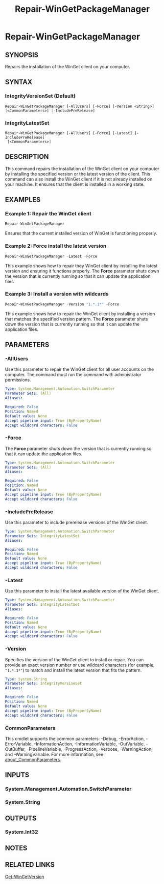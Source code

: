 ﻿---
external help file: Microsoft.WinGet.Client.Cmdlets.dll-Help.xml
Module Name: Microsoft.WinGet.Client
ms.date: 08/01/2024
online version:
schema: 2.0.0
title: Repair-WinGetPackageManager
---

# Repair-WinGetPackageManager

## SYNOPSIS
Repairs the installation of the WinGet client on your computer.

## SYNTAX

### IntegrityVersionSet (Default)

```
Repair-WinGetPackageManager [-AllUsers] [-Force] [-Version <String>] [<CommonParameters>] [-IncludePreRelease]
```

### IntegrityLatestSet

```
Repair-WinGetPackageManager [-AllUsers] [-Force] [-Latest] [-IncludePreRelease]
 [<CommonParameters>]
```

## DESCRIPTION

This command repairs the installation of the WinGet client on your computer by installing the
specified version or the latest version of the client. This command can also install the WinGet 
client if it is not already installed on your machine. It ensures that the client is installed 
in a working state.

## EXAMPLES

### Example 1: Repair the WinGet client

```powershell
Repair-WinGetPackageManager
```

Ensures that the current installed version of WinGet is functioning properly.

### Example 2: Force install the latest version

```powershell
Repair-WinGetPackageManager -Latest -Force
```

This example shows how to repair they WinGet client by installing the latest version and ensuring
it functions properly. The **Force** parameter shuts down the version that is currently running so
that it can update the application files.

### Example 3: Install a version with wildcards

```powershell
Repair-WinGetPackageManager -Version "1.*.1*" -Force
```

This example shows how to repair the WinGet client by installing a version that matches the
specified version pattern. The **Force** parameter shuts down the version that is currently running
so that it can update the application files.

## PARAMETERS

### -AllUsers

Use this parameter to repair the WinGet client for all user accounts on the computer. The command
must run the command with administrator permissions.

```yaml
Type: System.Management.Automation.SwitchParameter
Parameter Sets: (All)
Aliases:

Required: False
Position: Named
Default value: None
Accept pipeline input: True (ByPropertyName)
Accept wildcard characters: False
```

### -Force

The **Force** parameter shuts down the version that is currently running so that it can update the
application files.

```yaml
Type: System.Management.Automation.SwitchParameter
Parameter Sets: (All)
Aliases:

Required: False
Position: Named
Default value: None
Accept pipeline input: True (ByPropertyName)
Accept wildcard characters: False
```

### -IncludePreRelease

Use this parameter to include prerelease versions of the WinGet client.

```yaml
Type: System.Management.Automation.SwitchParameter
Parameter Sets: IntegrityLatestSet
Aliases:

Required: False
Position: Named
Default value: None
Accept pipeline input: True (ByPropertyName)
Accept wildcard characters: False
```

### -Latest

Use this parameter to install the latest available version of the WinGet client.

```yaml
Type: System.Management.Automation.SwitchParameter
Parameter Sets: IntegrityLatestSet
Aliases:

Required: False
Position: Named
Default value: None
Accept pipeline input: True (ByPropertyName)
Accept wildcard characters: False
```

### -Version
Specifies the version of the WinGet client to install or repair. You can provide an exact version number or use wildcard characters (for example, `"1.*.1*"`) to match and install the latest version that fits the pattern.

```yaml
Type: System.String
Parameter Sets: IntegrityVersionSet
Aliases:

Required: False
Position: Named
Default value: None
Accept pipeline input: True (ByPropertyName)
Accept wildcard characters: False
```

### CommonParameters

This cmdlet supports the common parameters: -Debug, -ErrorAction, -ErrorVariable,
-InformationAction, -InformationVariable, -OutVariable, -OutBuffer, -PipelineVariable,
-ProgressAction, -Verbose, -WarningAction, and -WarningVariable. For more information, see
[about_CommonParameters](http://go.microsoft.com/fwlink/?LinkID=113216).

## INPUTS

### System.Management.Automation.SwitchParameter

### System.String

## OUTPUTS

### System.Int32

## NOTES

## RELATED LINKS

[Get-WinGetVersion](Get-WinGetVersion.md)
